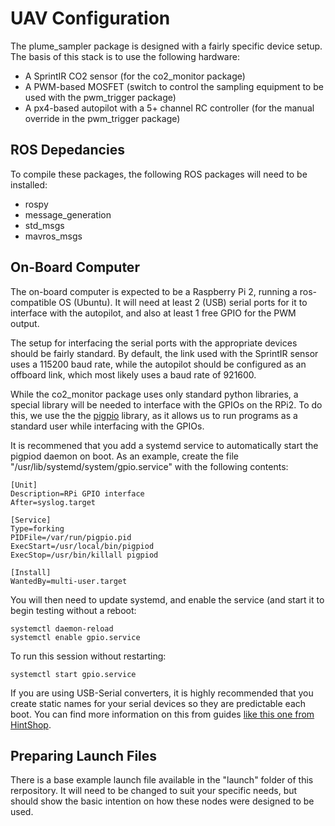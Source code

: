 # UAV Configuration
The plume_sampler package is designed with a fairly specific device setup. The basis of this stack is to use the following hardware:
- A SprintIR CO2 sensor (for the co2_monitor package)
- A PWM-based MOSFET (switch to control the sampling equipment to be used with the pwm_trigger package)
- A px4-based autopilot with a 5+ channel RC controller (for the manual override in the pwm_trigger package)

## ROS Depedancies
To compile these packages, the following ROS packages will need to be installed:
- rospy
- message_generation
- std_msgs
- mavros_msgs

## On-Board Computer
The on-board computer is expected to be a Raspberry Pi 2, running a ros-compatible OS (Ubuntu). It will need at least 2 (USB) serial ports for it to interface with the autopilot, and also at least 1 free GPIO for the PWM output.

The setup for interfacing the serial ports with the appropriate devices should be fairly standard. By default, the link used with the SprintIR sensor uses a 115200 baud rate, while the autopilot should be configured as an offboard link, which most likely uses a baud rate of 921600.

While the co2_monitor package uses only standard python libraries, a special library will be needed to interface with the GPIOs on the RPi2. To do this, we use the the [pigpio](http://abyz.co.uk/rpi/pigpio/download.html) library, as it allows us to run programs as a standard user while interfacing with the GPIOs.

It is recommened that you add a systemd service to automatically start the pigpiod daemon on boot. As an example, create the file "/usr/lib/systemd/system/gpio.service" with the following contents:
```
[Unit]
Description=RPi GPIO interface
After=syslog.target

[Service]
Type=forking
PIDFile=/var/run/pigpio.pid
ExecStart=/usr/local/bin/pigpiod
ExecStop=/usr/bin/killall pigpiod

[Install]
WantedBy=multi-user.target
```
You will then need to update systemd, and enable the service (and start it to begin testing without a reboot:
```
systemctl daemon-reload
systemctl enable gpio.service
```
To run this session without restarting:
```
systemctl start gpio.service
```
If you are using USB-Serial converters, it is highly recommended that you create static names for your serial devices so they are predictable each boot. You can find more information on this from guides [like this one from HintShop](http://hintshop.ludvig.co.nz/show/persistent-names-usb-serial-devices/).

## Preparing Launch Files
There is a base example launch file available in the "launch" folder of this rerpository. It will need to be changed to suit your specific needs, but should show the basic intention on how these nodes were designed to be used.
